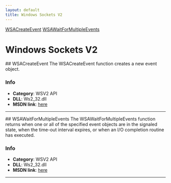 ```yaml
---
layout: default
title: Windows Sockets V2
---
```



<div class="sidenav">

<div markdown="1">

[WSACreateEvent](#wsacreateevent)
[WSAWaitForMultipleEvents](#wsawaitformultipleevents)

</div>

</div>


<div class="right_main">

<div markdown="1">


Windows Sockets V2
====================

<SECTION ID="wsacreateevent"></SECTION>
## WSACreateEvent
The WSACreateEvent function creates a new event object.

### Info
* **Category**: WSV2 API
* **DLL**: Ws2_32.dll
* **MSDN link**: <a href="https://docs.microsoft.com/en-in/windows/win32/api/winsock2/nf-winsock2-wsacreateevent" target="_blank">here</a>

---

<SECTION ID="wsawaitformultipleevents"></SECTION>
## WSAWaitForMultipleEvents
The WSAWaitForMultipleEvents function returns when one or all of the specified event objects are in the signaled state, when the time-out interval expires, or when an I/O completion routine has executed.

### Info
* **Category**: WSV2 API
* **DLL**: Ws2_32.dll
* **MSDN link**: <a href="https://docs.microsoft.com/en-in/windows/win32/api/winsock2/nf-winsock2-wsawaitformultipleevents" target="_blank">here</a>

---

</div>

</div>
